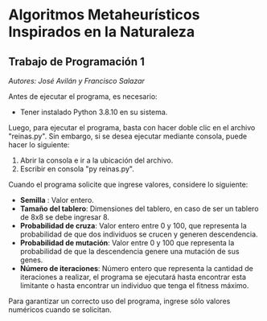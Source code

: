 # Algoritmos Metaheurísticos Inspirados en la Naturaleza

## Trabajo de Programación 1

*Autores: José Avilán y Francisco Salazar*

Antes de ejecutar el programa, es necesario:
- Tener instalado Python 3.8.10 en su sistema.

Luego, para ejecutar el programa, basta con hacer doble clic en el archivo "reinas.py".
Sin embargo, si se desea ejecutar mediante consola, puede hacer lo siguiente:
1. Abrir la consola e ir a la ubicación del archivo.
2. Escribir en consola "py reinas.py".

Cuando el programa solicite que ingrese valores, considere lo siguiente:
- **Semilla** :  Valor entero.
- **Tamaño del tablero**: Dimensiones del tablero, en caso de ser un tablero de 8x8 se debe ingresar 8.
- **Probabilidad de cruza**: Valor entero entre 0 y 100, que representa la probabilidad de que dos individuos se crucen y generen descendencia.
- **Probabilidad de mutación**: Valor entre 0 y 100 que representa la probabilidad de que la descendencia genere una mutación de sus genes.
- **Número de iteraciones**: Número entero que representa la cantidad de iteraciones a realizar, el programa se ejecutará hasta encontrar esta limitante o hasta encontrar un individuo que tenga el fitness máximo.

Para garantizar un correcto uso del programa, ingrese sólo valores numéricos cuando se solicitan.